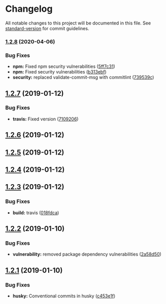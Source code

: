 # Changelog

All notable changes to this project will be documented in this file. See [standard-version](https://github.com/conventional-changelog/standard-version) for commit guidelines.

### [1.2.8](https://github.com/ryandterri/utilit-ease-web/compare/v1.2.7...v1.2.8) (2020-04-06)


### Bug Fixes

* **npm:** Fixed npm security vulnerabilities ([5ff7c31](https://github.com/ryandterri/utilit-ease-web/commit/5ff7c31fa59516d6f8af331cb704dd9aec92a35d))
* **npm:** Fixed security vulnerabilities ([b313ebf](https://github.com/ryandterri/utilit-ease-web/commit/b313ebf25486a063cf5c11fa1e2e40f294374c7a))
* **security:** replaced validate-commit-msg with commitlint ([739539c](https://github.com/ryandterri/utilit-ease-web/commit/739539c52955a3356a2483d199cf4876161c6889))

<a name="1.2.7"></a>
## [1.2.7](https://github.com/ryandterri/utilit-ease-web/compare/v1.2.6...v1.2.7) (2019-01-12)


### Bug Fixes

* **travis:** Fixed version ([7109206](https://github.com/ryandterri/utilit-ease-web/commit/7109206))



<a name="1.2.6"></a>
## [1.2.6](https://github.com/ryandterri/utilit-ease-web/compare/v1.2.5...v1.2.6) (2019-01-12)



<a name="1.2.5"></a>
## [1.2.5](https://github.com/ryandterri/utilit-ease-web/compare/v1.2.4...v1.2.5) (2019-01-12)



<a name="1.2.4"></a>
## [1.2.4](https://github.com/ryandterri/utilit-ease-web/compare/v1.2.3...v1.2.4) (2019-01-12)



<a name="1.2.3"></a>
## [1.2.3](https://bitbucket.org/ryandterri/utilit-ease-web/compare/v1.2.2...v1.2.3) (2019-01-12)


### Bug Fixes

* **build:** travis ([018fdca](https://bitbucket.org/ryandterri/utilit-ease-web/commits/018fdca))



<a name="1.2.2"></a>
## [1.2.2](https://bitbucket.org/ryandterri/utilit-ease-web/compare/v1.2.1...v1.2.2) (2019-01-10)


### Bug Fixes

* **vulnerability:** removed package dependency vulnerabilities ([2a58d50](https://bitbucket.org/ryandterri/utilit-ease-web/commits/2a58d50))



<a name="1.2.1"></a>
## [1.2.1](https://bitbucket.org/ryandterri/utilit-ease-web/compare/v1.2.0...v1.2.1) (2019-01-10)


### Bug Fixes

* **husky:** Conventional commits in husky ([c453e1f](https://bitbucket.org/ryandterri/utilit-ease-web/commits/c453e1f))
